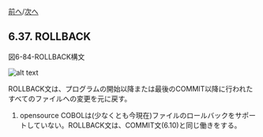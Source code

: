 <!--navi start-->
[前へ](6-36.md)/[次へ](6-38-1.md)
<!--navi end-->
## 6.37. ROLLBACK

図6-84-ROLLBACK構文

![alt text](Image/6-84-Rollback.png)

ROLLBACK文は、プログラムの開始以降または最後のCOMMIT以降に行われたすべてのファイルへの変更を元に戻す。

1. opensource COBOLは(少なくとも今現在)ファイルのロールバックをサポートしていない。ROLLBACK文は、COMMIT文(6.10)と同じ働きをする。
